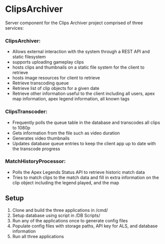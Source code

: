 # ClipsArchiver
Server component for the Clips Archiver project comprised of three services:

### ClipsArchiver:
  - Allows external interaction with the system through a REST API and static filesystem
  - supports uploading gameplay clips
  - hosts clips and thumbnails on a static file system for the client to retrieve
  - hosts image resources for client to retrieve
  - Retrieve transcoding queue
  - Retrieve list of clip objects for a given date
  - Retrieve other information useful to the client including all users, apex map information, apex legend information, all known tags

### ClipsTranscoder:
  - Frequently polls the queue table in the database and transcodes all clips to 1080p
  - Gets information from the file such as video duration
  - Generates video thumbnails
  - Updates database queue entries to keep the client app up to date with the transcode progress

### MatchHistoryProcessor:
  - Polls the Apex Legends Status API to retrieve historic match data
  - Tries to match clips to the match data and fill in extra information on the clip object including the legend played, and the map

## Setup
1. Clone and build the three applications in /cmd/
2. Setup database using script in /DB Scripts/
3. Run any of the applications once to generate config files
4. Populate config files with storage paths, API key for ALS, and database information
5. Run all three applications
